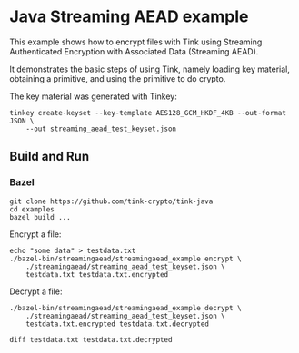 # Java Streaming AEAD example

This example shows how to encrypt files with Tink using Streaming Authenticated
Encryption with Associated Data (Streaming AEAD).

It demonstrates the basic steps of using Tink, namely loading key material,
obtaining a primitive, and using the primitive to do crypto.

The key material was generated with Tinkey:

```shell
tinkey create-keyset --key-template AES128_GCM_HKDF_4KB --out-format JSON \
    --out streaming_aead_test_keyset.json
```

## Build and Run

### Bazel

```shell
git clone https://github.com/tink-crypto/tink-java
cd examples
bazel build ...
```

Encrypt a file:

```shell
echo "some data" > testdata.txt
./bazel-bin/streamingaead/streamingaead_example encrypt \
    ./streamingaead/streaming_aead_test_keyset.json \
    testdata.txt testdata.txt.encrypted
```

Decrypt a file:

```shell
./bazel-bin/streamingaead/streamingaead_example decrypt \
    ./streamingaead/streaming_aead_test_keyset.json \
    testdata.txt.encrypted testdata.txt.decrypted

diff testdata.txt testdata.txt.decrypted
```
